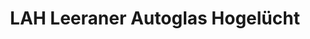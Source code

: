 ---
title: "LAH Leeraner Autoglas Hogelücht"
url: /leer/lah-leeraner-autoglas-hogeluecht/
shop: Autowerkstatt
---